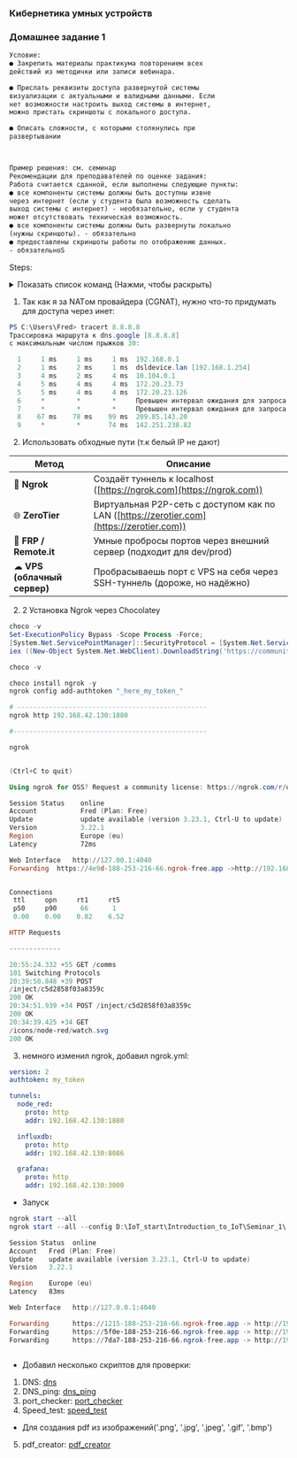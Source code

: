 ### Кибернетика умных устройств
### Домашнее задание 1
```txt
Условие:
● Закрепить материалы практикума повторением всех
действий из методички или записи вебинара.

● Прислать реквизиты доступа развернутой системы
визуализации с актуальными и валидными данными. Если
нет возможности настроить выход системы в интернет,
можно пристать скриншоты с локального доступа.

● Описать сложности, с которыми столкнулись при
развертывании



Пример решения: см. семинар
Рекомендации для преподавателей по оценке задания:
Работа считается сданной, если выполнены следующие пункты:
● все компоненты системы должны быть доступны извне
через интернет (если у студента была возможность сделать
выход системы с интернет) - необязательно, если у студента
может отсутствовать техническая возможность.
● все компоненты системы должны быть развернуты локально
(нужны скриншоты). - обязательно
● предоставлены скриншоты работы по отображению данных.
- обязательноS

```

Steps:
<details> <summary>Показать список команд (Нажми, чтобы раскрыть)</summary>

```sh
#!/bin/bash 

_______________________________________________________________________________

cat > /etc/default/grub <<EOF
GRUB_DEFAULT=0
GRUB_TIMEOUT=0
GRUB_DISTRIBUTOR=`lsb_release -i -s 2> /dev/null || echo Debian`
GRUB_CMDLINE_LINUX_DEFAULT="quiet text mitigations=off nowatchdog processor.ignore_ppc=1 cpufreq.default_governor=performance ipv6.disable=1 apparmor=0 selinux=0 debug=-1"
GRUB_CMDLINE_LINUX=""
GRUB_DISABLE_LINUX_RECOVERY=true
GRUB_DISABLE_OS_PROBER=true
GRUB_TERMINAL=console
EOF


echo "net.ipv4.ip_forward=1" >> /etc/sysctl.conf && \
echo "net.ipv4.conf.all.forwarding=1" >> /etc/sysctl.conf && \
sysctl -p /etc/sysctl.conf && \
systemctl stop cron && \
systemctl stop apparmor && \
systemctl stop console-setup && \
systemctl stop keyboard-setup && \
systemctl disable cron && \
systemctl disable apparmor && \
systemctl disable console-setup && \
systemctl disable keyboard-setup && \
systemctl set-default multi-user.target && \
apt install -y sudo curl wget gnupg2 systemd-timesyncd htop && \
sed -i 's/#NTP=/NTP=1.ru.pool.ntp.org/' /etc/systemd/timesyncd.conf && \
systemctl restart systemd-timesyncd && \
update-grub && \
reboot

df -h
_______________________________________________________________________________

# Установка Mosquitto 2.0.18 + настройка 

sudo apt install -y mosquitto mosquitto-clients
sudo mosquitto_passwd -c /etc/mosquitto/passwd IoT && \
sudo chmod 777 /etc/mosquitto/passwd
123
123

sudo cat > /etc/mosquitto/conf.d/default.conf <<EOF
allow_anonymous false
password_file /etc/mosquitto/passwd
listener 1883
EOF


sudo systemctl restart mosquitto

mosquitto_sub -h 192.168.42.130 -p 1883 -t GB -u "IoT" -P "123"

mosquitto_pub -h 192.168.42.130 -p 1883 -t GB -m "Hello, GB!" -u "IoT" -P "123"

mosquitto_pub -h 192.168.42.130 -p 1883 -t GB -m "Hello agin" -u "IoT" -P "123"
mosquitto_pub -h 192.168.42.130 -p 1883 -t GB -m "2222.5" -u "IoT" -P "123"

_______________________________________________________________________________

# Установка Node.js 20 + node-red + админка


sudo apt-get update && sudo apt-get install -y ca-certificates curl gnupg && \
curl -fsSL https://deb.nodesource.com/gpgkey/nodesource-repo.gpg.key | sudo gpg --dearmor -o /etc/apt/keyrings/nodesource.gpg && \
NODE_MAJOR=22 && \
echo "deb [signed-by=/etc/apt/keyrings/nodesource.gpg] https://deb.nodesource.com/node_$NODE_MAJOR.x nodistro main" | sudo tee /etc/apt/sources.list.d/nodesource.list && \
sudo apt-get update && sudo apt-get install nodejs -y && \
bash <(curl -sL https://raw.githubusercontent.com/node-red/linux-installers/master/deb/update-nodejs-and-nodered) && \
sudo systemctl enable nodered && \
sudo systemctl start nodered

# 'Устновить палитру node-red-contrib-influxdb node-red-node-random/random-generator_node-red-contrib'
# admin
# darfie2211
# user
# darfie2211

# http://192.168.42.130:1880/

_______________________________________________________________________________


# Установка WireGuard
sudo curl -O https://raw.githubusercontent.com/angristan/wireguard-install/master/wireguard-install.sh && \
sudo chmod +x wireguard-install.sh && \
sudo ./wireguard-install.sh

sudo nano /etc/wireguard/wg0.conf
'remove all ipv6'

sudo systemctl restart wg-quick@wg0
reboot

wg show

root@debian:~# wg show
interface: wg0
  public key: fke//iPzZlH06+aj1gBjOW0ZfKZKoyQ993XrdYOeFT8=
  private key: (hidden)
  listening port: 52588

peer: BtWyS3dwdnzFbB337K3Ve+L7kOixmd26tCuTsfXYLRU=
  preshared key: (hidden)
  endpoint: 192.168.42.1:64379
  allowed ips: 10.66.66.2/32
  latest handshake: 1 minute, 41 seconds ago
  transfer: 4.08 MiB received, 334.01 KiB sent
root@debian:~# 

_______________________________________________________________________________

# Установка InfluxDB2 + Telegraf + Grafana (версии надо актуализировать вручную на сайтах по загрузке)

sudo wget -q https://repos.influxdata.com/influxdata-archive_compat.key && \
sudo echo '393e8779c89ac8d958f81f942f9ad7fb82a25e133faddaf92e15b16e6ac9ce4c influxdata-archive_compat.key' | sha256sum -c && cat influxdata-archive_compat.key | gpg --dearmor | sudo tee /etc/apt/trusted.gpg.d/influxdata-archive_compat.gpg > /dev/null && \
sudo echo 'deb [signed-by=/etc/apt/trusted.gpg.d/influxdata-archive_compat.gpg] https://repos.influxdata.com/debian stable main' | sudo tee /etc/apt/sources.list.d/influxdata.list && \
sudo apt-get install -y adduser libfontconfig1 musl && \
sudo wget https://dl.grafana.com/oss/release/grafana_11.1.0_amd64.deb && \
sudo dpkg -i grafana_11.1.0_amd64.deb && \
sudo rm /root/grafana_11.1.0_amd64.deb && \
sudo systemctl enable grafana-server && \
sudo systemctl start grafana-server && \
sudo apt-get update && sudo apt-get install -y influxdb2 telegraf && \
sudo systemctl start influxd && \
sudo systemctl enable telegraf


http://192.168.42.130:8086/onboarding/2

# ZAM7zNEf3HKezSrCxEAbMQ4t3pW8-u7KcCl1fb1TqP32NYeVZMIfKVjudrl8HZLWP3BudoZBDKFNdDS3Co9U_Q==

sudo cat > /etc/telegraf/telegraf.conf <<EOF
# Configuration for telegraf agent
[agent]
  interval = "15s"
  round_interval = true
  metric_batch_size = 250
  metric_buffer_limit = 2500
  collection_jitter = "0s"
  flush_interval = "15s"
  flush_jitter = "0s"
  precision = ""
  hostname = ""
  omit_hostname = false

[[outputs.influxdb_v2]]
  urls = ["http://192.168.42.130:8086"]
  token = "ZAM7zNEf3HKezSrCxEAbMQ4t3pW8-u7KcCl1fb1TqP32NYeVZMIfKVjudrl8HZLWP3BudoZBDKFNdDS3Co9U_Q=="
  organization = "IoT"
  bucket = "IoT"

[[inputs.mqtt_consumer]]
  servers = ["tcp://192.168.42.130:1883"]
  topics = ["#"]
  username = "IoT"
  password = "123"
  data_format = "value"
  data_type = "float"
EOF


#Фикс запуска Telegraf
sudo sed -i 14i\ 'RestartSec=2s' /lib/systemd/system/telegraf.service && \
sudo systemctl daemon-reload


# #Grafana на 80 порт (вместо 3000) - опционально, для доступа без указания порта
# sudo sed -i 's/;http_port = 3000/http_port = 80/' /etc/grafana/grafana.ini && \
# sudo sed -i 52i\ 'CapabilityBoundingSet=CAP_NET_BIND_SERVICE' /lib/systemd/system/grafana-server.service && \
# sudo sed -i 53i\ 'AmbientCapabilities=CAP_NET_BIND_SERVICE' /lib/systemd/system/grafana-server.service && \
# sudo sed -i 54i\ 'PrivateUsers=false' /lib/systemd/system/grafana-server.service && \
# sudo systemctl daemon-reload && \
# sudo systemctl restart grafana-server




# node-red-contrib-influxdb
# random-generator_node-red-contrib

```
</details>

1. Так как я за NATом провайдера (CGNAT), нужно что-то придумать для доступа через инет: 
```ps1
PS C:\Users\Fred> tracert 8.8.8.8
Трассировка маршрута к dns.google [8.8.8.8]
с максимальным числом прыжков 30:

  1     1 ms     1 ms     1 ms  192.168.0.1
  2     1 ms     2 ms     1 ms  dsldevice.lan [192.168.1.254]
  3     4 ms     2 ms     4 ms  10.104.0.1
  4     5 ms     4 ms     4 ms  172.20.23.73
  5     5 ms     4 ms     4 ms  172.20.23.126
  6     *        *        *     Превышен интервал ожидания для запроса.
  7     *        *        *     Превышен интервал ожидания для запроса.
  8    67 ms    78 ms    99 ms  209.85.143.20
  9     *        *       74 ms  142.251.238.82

```

2. Использовать обходные пути (т.к белый IP не дают)

| Метод                       | Описание                                                                                  |
| --------------------------- | ----------------------------------------------------------------------------------------- |
| 🧩 **Ngrok**                | Создаёт туннель к localhost ([https://ngrok.com](https://ngrok.com))                      |
| 🌐 **ZeroTier**             | Виртуальная P2P-сеть с доступом как по LAN ([https://zerotier.com](https://zerotier.com)) |
| 🧱 **FRP / Remote.it**      | Умные пробросы портов через внешний сервер (подходит для dev/prod)                        |
| ☁ **VPS (облачный сервер)** | Пробрасываешь порт с VPS на себя через SSH-туннель (дороже, но надёжно)                   |

2. 2 Установка Ngrok через Chocolatey

```ps1
choco -v
Set-ExecutionPolicy Bypass -Scope Process -Force;
[System.Net.ServicePointManager]::SecurityProtocol = [System.Net.ServicePointManager]::SecurityProtocol -bor 3072;
iex ((New-Object System.Net.WebClient).DownloadString('https://community.chocolatey.org/install.ps1'))

choco -v

choco install ngrok -y
ngrok config add-authtoken "_here_my_token_"

# ------------------------------------------------
ngrok http 192.168.42.130:1880

#-------------------------------------------------

ngrok


(Ctrl+C to quit)

Using ngrok for OSS? Request a community license: https://ngrok.com/r/oss 

Session Status    online
Account           Fred (Plan: Free)
Update            update available (version 3.23.1, Ctrl-U to update) 
Version           3.22.1
Region            Europe (eu)
Latency           72ms

Web Interface   http://127.00.1:4040
Forwarding  https://4e9d-188-253-216-66.ngrok-free.app ->http://192.168.42.130:1880 


Connections        
 ttl     opn     rt1     rt5   
 p50     p90      66      1   
 0.00    0.00    0.82    6.52

HTTP Requests           

-------------

20:55:24.332 +55 GET /comms           
101 Switching Protocols
20:39:50.848 +39 POST
/inject/c5d2858f03a8359c       
200 OK
20:34:51.939 +34 POST /inject/c5d2858f03a8359c     
200 OK
20:34:39.425 +34 GET
/icons/node-red/watch.svg       
200 OK
```

3. немного изменил ngrok, добавил  ngrok.yml:

```yaml
version: 2
authtoken: my_token

tunnels:
  node_red:
    proto: http
    addr: 192.168.42.130:1880

  influxdb:
    proto: http
    addr: 192.168.42.130:8086

  grafana:
    proto: http
    addr: 192.168.42.130:3000

```
* Запуск
```ps1
ngrok start --all
ngrok start --all --config D:\IoT_start\Introduction_to_IoT\Seminar_1\.ngrok2\ngrok.yml
```
```ps1
Session Status  online
Account   Fred (Plan: Free)
Update    update available (version 3.23.1, Ctrl-U to update) 
Version   3.22.1

Region    Europe (eu)
Latency   83ms

Web Interface   http://127.0.0.1:4040

Forwarding      https://1215-188-253-216-66.ngrok-free.app -> http://192.168.42.130:8086 
Forwarding      https://5f0e-188-253-216-66.ngrok-free.app -> http://192.168.42.130:3000 
Forwarding      https://7da7-188-253-216-66.ngrok-free.app -> http://192.168.42.130:1880
 

```
* Добавил несколько скриптов для проверки:
 1. DNS: [dns](https://github.com/555-F-a-r-id-555/Introduction_to_IoT/blob/main/Seminar_1/DNS.py)
 2. DNS_ping: [dns_ping](https://github.com/555-F-a-r-id-555/Introduction_to_IoT/blob/main/Seminar_1/ping_v2.py)
 3. port_checker: [port_checker](https://github.com/555-F-a-r-id-555/Introduction_to_IoT/blob/main/Seminar_1/port_checker_v2.py)
 4. Speed_test: [speed_test](https://github.com/555-F-a-r-id-555/Introduction_to_IoT/blob/main/Seminar_1/internet_speed_test.py)
 * Для создания pdf из изображений('.png', '.jpg', '.jpeg', '.gif', '.bmp')
 5. pdf_creator: [pdf_creator](https://github.com/555-F-a-r-id-555/Introduction_to_IoT/blob/main/Seminar_1/pdf_creator.py)







